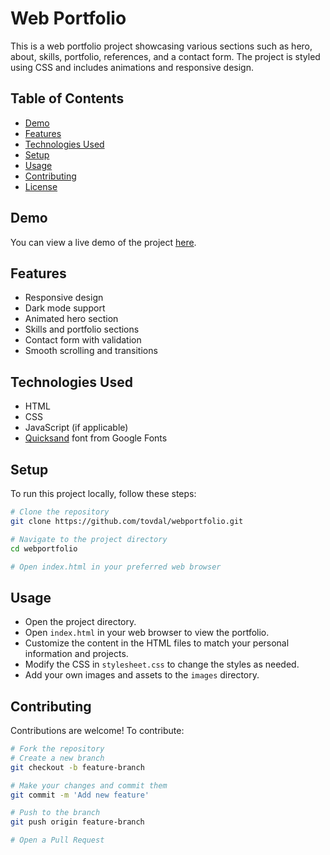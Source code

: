 # Web Portfolio

This is a web portfolio project showcasing various sections such as hero, about, skills, portfolio, references, and a contact form. The project is styled using CSS and includes animations and responsive design.

## Table of Contents

- [Demo](#demo)
- [Features](#features)
- [Technologies Used](#technologies-used)
- [Setup](#setup)
- [Usage](#usage)
- [Contributing](#contributing)
- [License](#license)

## Demo

You can view a live demo of the project [here](#).

## Features

- Responsive design
- Dark mode support
- Animated hero section
- Skills and portfolio sections
- Contact form with validation
- Smooth scrolling and transitions

## Technologies Used

- HTML
- CSS
- JavaScript (if applicable)
- [Quicksand](https://fonts.google.com/specimen/Quicksand) font from Google Fonts

## Setup

To run this project locally, follow these steps:

```bash
# Clone the repository
git clone https://github.com/tovdal/webportfolio.git

# Navigate to the project directory
cd webportfolio

# Open index.html in your preferred web browser
```

## Usage

- Open the project directory.
- Open `index.html` in your web browser to view the portfolio.
- Customize the content in the HTML files to match your personal information and projects.
- Modify the CSS in `stylesheet.css` to change the styles as needed.
- Add your own images and assets to the `images` directory.

## Contributing

Contributions are welcome! To contribute:

```bash
# Fork the repository
# Create a new branch
git checkout -b feature-branch

# Make your changes and commit them
git commit -m 'Add new feature'

# Push to the branch
git push origin feature-branch

# Open a Pull Request
```

